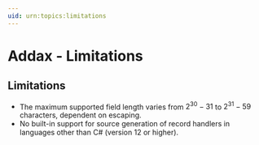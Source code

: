 ```yaml
---
uid: urn:topics:limitations
---
```


# Addax - Limitations

<p />

## Limitations

<p />

- The maximum supported field length varies from $2^{30} - 31$ to $2^{31} - 59$ characters, dependent on escaping.
- No built-in support for source generation of record handlers in languages other than C# (version 12 or higher).
